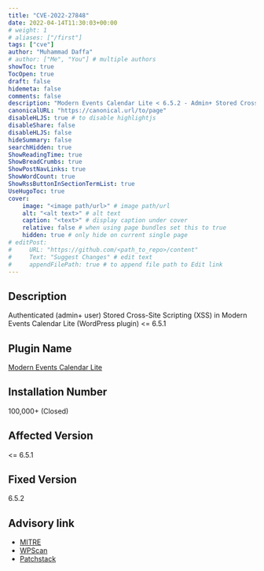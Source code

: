 ```yaml
---
title: "CVE-2022-27848"
date: 2022-04-14T11:30:03+00:00
# weight: 1
# aliases: ["/first"]
tags: ["cve"]
author: "Muhammad Daffa"
# author: ["Me", "You"] # multiple authors
showToc: true
TocOpen: true
draft: false
hidemeta: false
comments: false
description: "Modern Events Calendar Lite < 6.5.2 - Admin+ Stored Cross-Site Scripting"
canonicalURL: "https://canonical.url/to/page"
disableHLJS: true # to disable highlightjs
disableShare: false
disableHLJS: false
hideSummary: false
searchHidden: true
ShowReadingTime: true
ShowBreadCrumbs: true
ShowPostNavLinks: true
ShowWordCount: true
ShowRssButtonInSectionTermList: true
UseHugoToc: true
cover:
    image: "<image path/url>" # image path/url
    alt: "<alt text>" # alt text
    caption: "<text>" # display caption under cover
    relative: false # when using page bundles set this to true
    hidden: true # only hide on current single page
# editPost:
#     URL: "https://github.com/<path_to_repo>/content"
#     Text: "Suggest Changes" # edit text
#     appendFilePath: true # to append file path to Edit link
---
```

## Description
Authenticated (admin+ user) Stored Cross-Site Scripting (XSS) in Modern Events Calendar Lite (WordPress plugin) <= 6.5.1

## Plugin Name
[Modern Events Calendar Lite](https://wordpress.org/plugins/modern-events-calendar-lite/)

## Installation Number
100,000+ (Closed)

## Affected Version
<= 6.5.1

## Fixed Version
6.5.2

## Advisory link
  * [MITRE](https://cve.mitre.org/cgi-bin/cvename.cgi?name=CVE-2022-27848)
  * [WPScan](https://wpscan.com/vulnerability/ef2843d0-f84d-4093-a08b-342ed0848914)
  * [Patchstack](https://patchstack.com/database/vulnerability/modern-events-calendar-lite/wordpress-modern-events-calendar-lite-plugin-6-5-1-authenticated-stored-cross-site-scripting-xss-vulnerability)
